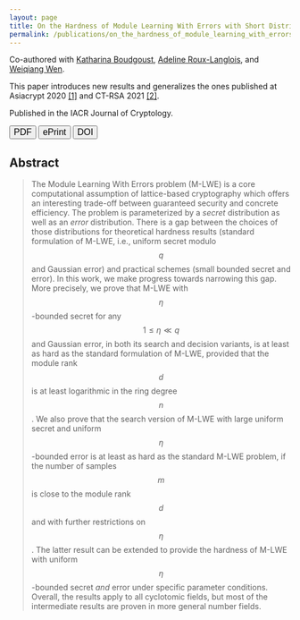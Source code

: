 ```yaml
---
layout: page
title: On the Hardness of Module Learning With Errors with Short Distributions
permalink: /publications/on_the_hardness_of_module_learning_with_errors_with_short_distributions
---
```


Co-authored with [Katharina Boudgoust](https://katinkabou.github.io/), [Adeline Roux-Langlois](https://people.irisa.fr/Adeline.Roux-Langlois/), and [Weiqiang Wen](http://people.irisa.fr/Weiqiang.Wen/).  

This paper introduces new results and generalizes the ones published at Asiacrypt 2020 [[1]](/papers/towards_classical_hardness_of_module-lwe_the_linear_rank_case) and CT-RSA 2021 [[2]](/papers/on_the_hardness_of_module-lwe_with_binary_secret).  

Published in the <span class="conf">IACR Journal of Cryptology</span>.  

<a href="/assets/pub/BJRW22_Hardness_MLWE_with_Short_Distributions.pdf" target="_blank" style="text-decoration: none;"><button class="mybutton" onmouseover="this.style.backgroundColor='#337076'; this.style.color='#FFFFFF'; this.querySelector('span').style.paddingRight = '16px'; this.querySelector('span').querySelector('span').style.opacity = '1'; this.querySelector('span').querySelector('span').style.right = '0';" onmouseout="this.style.backgroundColor='#FFFFFF'; this.style.color='#337076'; this.querySelector('span').style.paddingRight = '0'; this.querySelector('span').querySelector('span').style.opacity = '0'; this.querySelector('span').querySelector('span').style.right = '-20px';"><span style="cursor: pointer; display: inline-block; position: relative; transition: 0.5s; font-size: 16px;">PDF <span style="position: absolute; opacity: 0; top: 0; right: -20px; transition: 0.5s;">&#xbb;</span></span></button></a>
<a href="https://eprint.iacr.org/2022/472" target="_blank" style="text-decoration: none;"><button class="mybutton" onmouseover="this.style.backgroundColor='#337076'; this.style.color='#FFFFFF'; this.querySelector('span').style.paddingRight = '16px'; this.querySelector('span').querySelector('span').style.opacity = '1'; this.querySelector('span').querySelector('span').style.right = '0';" onmouseout="this.style.backgroundColor='#FFFFFF'; this.style.color='#337076'; this.querySelector('span').style.paddingRight = '0'; this.querySelector('span').querySelector('span').style.opacity = '0'; this.querySelector('span').querySelector('span').style.right = '-20px';"><span style="cursor: pointer; display: inline-block; position: relative; transition: 0.5s; font-size: 16px;">ePrint <span style="position: absolute; opacity: 0; top: 0; right: -20px; transition: 0.5s;">&#xbb;</span></span></button></a>
<a href="https://link.springer.com/article/10.1007/s00145-022-09441-3" target="_blank" style="text-decoration: none;"><button class="mybutton" onmouseover="this.style.backgroundColor='#337076'; this.style.color='#FFFFFF'; this.querySelector('span').style.paddingRight = '12px'; this.querySelector('span').querySelector('span').style.opacity = '1'; this.querySelector('span').querySelector('span').style.right = '0';" onmouseout="this.style.backgroundColor='#FFFFFF'; this.style.color='#337076'; this.querySelector('span').style.paddingRight = '0'; this.querySelector('span').querySelector('span').style.opacity = '0'; this.querySelector('span').querySelector('span').style.right = '-20px';"><span style="cursor: pointer; display: inline-block; position: relative; transition: 0.5s; font-size: 16px;">DOI <span style="position: absolute; opacity: 0; top: 0; right: -20px; transition: 0.5s;">&#xbb;</span></span></button></a>     

## Abstract
> The Module Learning With Errors problem (M-LWE) is a core computational assumption of lattice-based cryptography which offers an interesting trade-off between guaranteed security and concrete efficiency. The problem is parameterized by a _secret_ distribution as well as an _error_ distribution. There is a gap between the choices of those distributions for theoretical hardness results (standard formulation of M-LWE, i.e., uniform secret modulo $$q$$ and Gaussian error) and practical schemes (small bounded secret and error). In this work, we make progress towards narrowing this gap. More precisely, we prove that M-LWE with $$\eta$$-bounded secret for any $$1 \leq \eta \ll q$$ and Gaussian error, in both its search and decision variants, is at least as hard as the standard formulation of M-LWE, provided that the module rank $$d$$ is at least logarithmic in the ring degree $$n$$. We also prove that the search version of M-LWE with large uniform secret and uniform $$\eta$$-bounded error is at least as hard as the standard M-LWE problem, if the number of samples $$m$$ is close to the module rank $$d$$ and with further restrictions on $$\eta$$. The latter result can be extended to provide the hardness of M-LWE with uniform $$\eta$$-bounded secret _and_ error under specific parameter conditions. Overall, the results apply to all cyclotomic fields, but most of the intermediate results are proven in more general number fields.